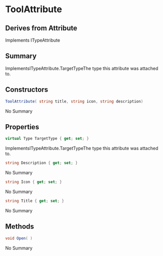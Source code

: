 # ToolAttribute

## Derives from Attribute
Implements ITypeAttribute

## Summary

ImplementsITypeAttribute.TargetTypeThe type this attribute was attached to.
## Constructors

```c#
ToolAttribute( string title, string icon, string description) 
```
No Summary
## Properties

```c#
virtual Type TargetType { get; set; } 
```
ImplementsITypeAttribute.TargetTypeThe type this attribute was attached to.
```c#
string Description { get; set; } 
```
No Summary
```c#
string Icon { get; set; } 
```
No Summary
```c#
string Title { get; set; } 
```
No Summary
## Methods

```c#
void Open( ) 
```
No Summary
